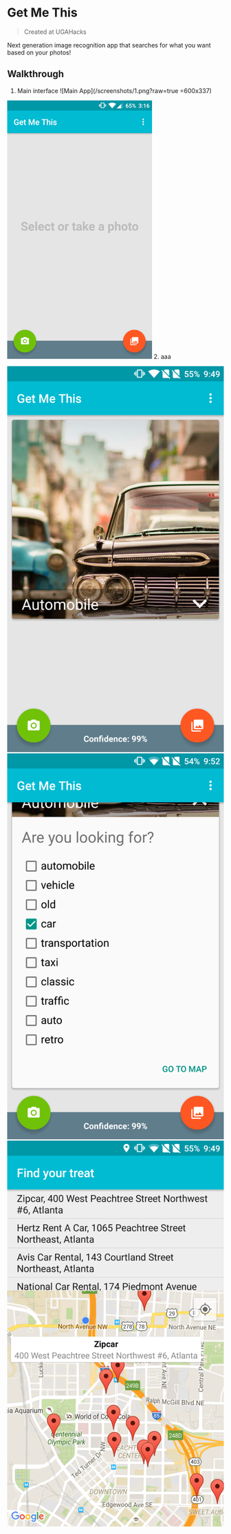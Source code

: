 # Get Me This

> Created at UGAHacks

Next generation image recognition app that searches for what you want based on your photos!

## Walkthrough

1. Main interface
![Main App](/screenshots/1.png?raw=true =600x337) 
<img src="/screenshots/1.png" width="337" height="600">
2. aaa


![With photos loaded](/assets/MainWithPhoto.png?raw=true)
![More options](/assets/MainWithPhotoOptions.png?raw=true)
![Map](/assets/Map.png?raw=true)